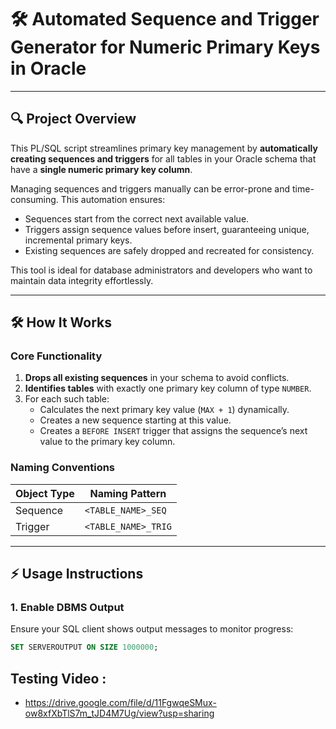 # 🛠️ Automated Sequence and Trigger Generator for Numeric Primary Keys in Oracle

---

## 🔍 Project Overview

This PL/SQL script streamlines primary key management by **automatically creating sequences and triggers** for all tables in your Oracle schema that have a **single numeric primary key column**.

Managing sequences and triggers manually can be error-prone and time-consuming. This automation ensures:

- Sequences start from the correct next available value.
- Triggers assign sequence values before insert, guaranteeing unique, incremental primary keys.
- Existing sequences are safely dropped and recreated for consistency.

This tool is ideal for database administrators and developers who want to maintain data integrity effortlessly.

---

## 🛠️ How It Works

### Core Functionality

1. **Drops all existing sequences** in your schema to avoid conflicts.
2. **Identifies tables** with exactly one primary key column of type `NUMBER`.
3. For each such table:
   - Calculates the next primary key value (`MAX + 1`) dynamically.
   - Creates a new sequence starting at this value.
   - Creates a `BEFORE INSERT` trigger that assigns the sequence’s next value to the primary key column.

### Naming Conventions

| Object Type | Naming Pattern               |
|-------------|-----------------------------|
| Sequence    | `<TABLE_NAME>_SEQ`           |
| Trigger     | `<TABLE_NAME>_TRIG`          |

---

## ⚡ Usage Instructions

### 1. Enable DBMS Output

Ensure your SQL client shows output messages to monitor progress:

```sql
SET SERVEROUTPUT ON SIZE 1000000;
```
## Testing Video : 
- https://drive.google.com/file/d/11FgwqeSMux-ow8xfXbTlS7m_tJD4M7Ug/view?usp=sharing
